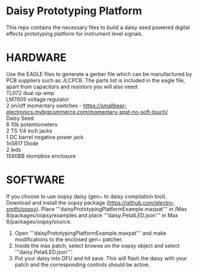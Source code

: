 # Daisy Prototyping Platform

This repo contains the necessary files to build a daisy seed powered digital effects prototyping platform for instrument level signals.

# HARDWARE

Use the EAGLE files to generate a gerber file which can be manufactured by PCB suppliers such as JLCPCB. The parts list is included in the eagle file, apart from capacitors and resistors you will also need:  
TL072 dual op-amp  
LM7805 voltage regulator  
2 on/off momentary switches - https://smallbear-electronics.mybigcommerce.com/momentary-spst-no-soft-touch/  
Daisy Seed  
6 10k potentiometers  
2 TS 1/4 inch jacks  
1 DC barrel negative power jack  
1n5817 Diode   
2 leds  
1590BB stompbox enclosure  

# SOFTWARE

If you choose to use oopsy daisy (gen~ to daisy compilation tool). Download and install the oopsy package (https://github.com/electro-smith/oopsy). Place '''daisyPrototypingPlatformExample.maxpat''' in /Max 8/packages/oopsy/examples and place '''daisy.PetalLED.json''' in Max 8/packages/oopsy/source.

1. Open '''daisyPrototypingPlatformExample.maxpat''' and make modifications to the enclosed gen~ patcher.  
2. Inside the max patch, select browse on the oopsy object and select '''daisy.PetalLED.json'''.  
3. Put your daisy into DFU and hit save. This will flash the daisy with your patch and the corresponding controls should be active.  
